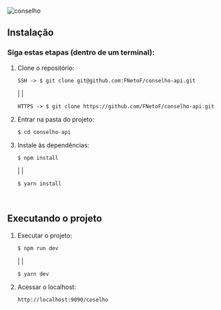 ![conselho](https://user-images.githubusercontent.com/60360540/182985254-5a08790c-d4ae-42e2-b88f-4aefd6bd7fad.png)


## Instalação
### Siga estas etapas (dentro de um terminal):
1. Clone o repositório:
    ```shell
    SSH -> $ git clone git@github.com:FNetoF/conselho-api.git
    ```
    | |
    ```shell
    HTTPS -> $ git clone https://github.com/FNetoF/conselho-api.git
    ```
2. Entrar na pasta do projeto:
    ```shell
    $ cd conselho-api
    ```
3. Instale às dependências:
    ```shell
    $ npm install
    ```
    | |

    ```shell
    $ yarn install
    ```

<br>

## Executando o projeto
1. Executar o projeto:
    ```shell
    $ npm run dev
    ```

    | |

    ```shell
    $ yarn dev
    ```
2. Acessar o localhost:
    ```http
    http://localhost:9090/coselho
    ```
